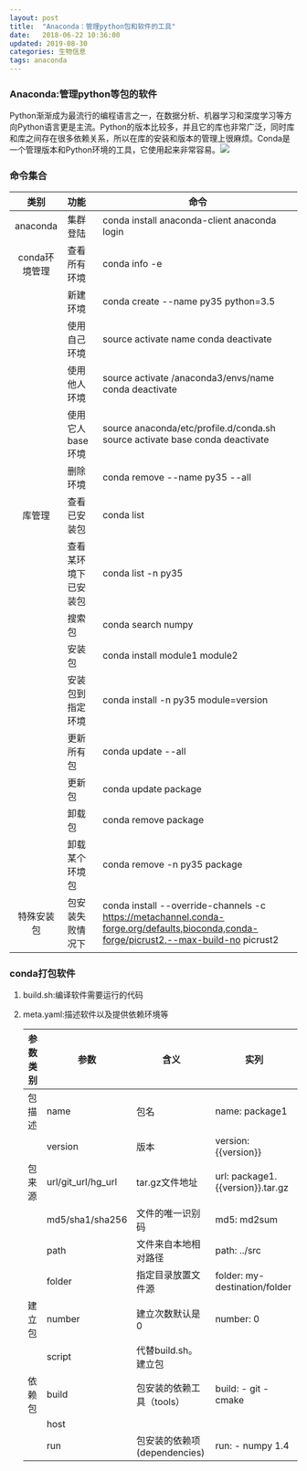```yaml
---
layout: post
title:  "Anaconda：管理python包和软件的工具"
date:   2018-06-22 10:36:00
updated: 2019-08-30
categories: 生物信息
tags: anaconda
---
```




### Anaconda:管理python等包的软件

Python渐渐成为最流行的编程语言之一，在数据分析、机器学习和深度学习等方向Python语言更是主流。Python的版本比较多，并且它的库也非常广泛，同时库和库之间存在很多依赖关系，所以在库的安装和版本的管理上很麻烦。Conda是一个管理版本和Python环境的工具，它使用起来非常容易。![](https://raw.githubusercontent.com/HuaZou/HuaZou.github.io/master/_posts/img/anaconda.png)

### 命令集合

|    类别     | 功能         | 命令                                       |
| :-------: | :--------- | ---------------------------------------- |
| anaconda  | 集群登陆       | conda  install anaconda-client  anaconda login |
| conda环境管理 | 查看所有环境     | conda  info -e                           |
|           | 新建环境       | conda  create --name py35 python=3.5     |
|           | 使用自己环境     | source  activate name  conda  deactivate |
|           | 使用他人环境     | source  activate /anaconda3/envs/name  conda  deactivate |
|           | 使用它人base环境 | source  anaconda/etc/profile.d/conda.sh  source  activate base  conda  deactivate |
|           | 删除环境       | conda  remove --name py35 --all          |
|    库管理    | 查看已安装包     | conda  list                              |
|           | 查看某环境下已安装包 | conda  list -n py35                      |
|           | 搜索包        | conda  search numpy                      |
|           | 安装包        | conda  install module1 module2           |
|           | 安装包到指定环境   | conda  install -n py35 module=version    |
|           | 更新所有包      | conda  update --all                      |
|           | 更新包        | conda  update package                    |
|           | 卸载包        | conda  remove package                    |
|           | 卸载某个环境包    | conda  remove -n py35 package            |
|   特殊安装包   | 包安装失败情况下   | conda install  --override-channels -c <https://metachannel.conda-forge.org/defaults,bioconda,conda-forge/picrust2,--max-build-no>  picrust2 |

### conda打包软件

1. build.sh:编译软件需要运行的代码

2. meta.yaml:描述软件以及提供依赖环境等

   | 参数类别 | 参数                 | 含义                    | 实列                                |
   | ---- | ------------------ | --------------------- | --------------------------------- |
   | 包描述  | name               | 包名                    | name:  package1                   |
   |      | version            | 版本                    | version:  {{version}}             |
   | 包来源  | url/git_url/hg_url | tar.gz文件地址            | url:  package1.{{version}}.tar.gz |
   |      | md5/sha1/sha256    | 文件的唯一识别码              | md5:  md2sum                      |
   |      | path               | 文件来自本地相对路径            | path:  ../src                     |
   |      | folder             | 指定目录放置文件源             | folder:  my-destination/folder    |
   | 建立包  | number             | 建立次数默认是0              | number:  0                        |
   |      | script             | 代替build.sh。建立包        |                                   |
   | 依赖包  | build              | 包安装的依赖工具（tools）       | build:   - git  - cmake           |
   |      | host               |                       |                                   |
   |      | run                | 包安装的依赖项(dependencies) | run:   - numpy 1.4                |